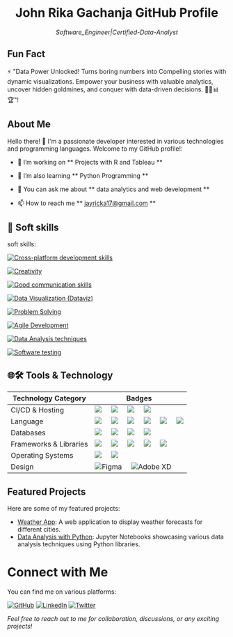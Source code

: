 
<div class="header">
  <h1 align="center">John Rika Gachanja GitHub Profile</h1>
  <p align="center"><em>Software_Engineer|Certified-Data-Analyst</em></p>
</div>

<div class="sidebar">
  <h2>Fun Fact</h2>
  ⚡ "Data Power Unlocked! Turns boring numbers into Compelling stories with dynamic visualizations. Empower your business with valuable analytics, uncover hidden goldmines, and conquer with data-driven decisions. 🚀💼📊🏆"! 
</div>

## About Me

<div class="left-align">
Hello there! 👋 I'm a passionate developer interested in various technologies and programming languages. Welcome to my GitHub profile!:

- 🔭 I’m working on ** Projects with R and Tableau **

- 🌱 I’m also learning ** Python Programming **

- 💬 You can ask me about ** data analytics and web development **

- 📫 How to reach me ** jayricka17@gmail.com **

</div>

## 👔 Soft skills

soft skills:

[![Cross-platform development skills](https://img.shields.io/badge/✅-Cross--platform%20development%20skills-brightgreen)](https://shields.io/)

[![Creativity](https://img.shields.io/badge/✅-Creativity-brightgreen)](https://shields.io/)

[![Good communication skills](https://img.shields.io/badge/✅-Good%20communication%20skills-brightgreen)](https://shields.io/)

[![Data Visualization (Dataviz)](https://img.shields.io/badge/✅-Data%20Visualization%20(Dataviz)-brightgreen)](https://shields.io/)

[![Problem Solving](https://img.shields.io/badge/✅-Problem%20Solving-brightgreen)](https://shields.io/)

[![Agile Development](https://img.shields.io/badge/✅-Agile%20Development-brightgreen)](https://shields.io/)

[![Data Analysis techniques](https://img.shields.io/badge/✅-Data%20Analysis%20techniques-brightgreen)](https://shields.io/)

[![Software testing](https://img.shields.io/badge/✅-Software%20testing-brightgreen)](https://shields.io/)


## 🌐🛠 Tools & Technology

<!-- Table alignment -->
<div class="center-align">
  
| Technology Category      | Badges                                                                                                    |
|--------------------------|-----------------------------------------------------------------------------------------------------------|
| CI/CD & Hosting          | <img src="https://img.shields.io/badge/github-%23121011.svg?style=for-the-badge&logo=github&logoColor=white"> &nbsp;&nbsp;&nbsp; <img src="https://img.shields.io/badge/AWS-%23FF9900.svg?style=for-the-badge&logo=amazon-aws&logoColor=white"> &nbsp;&nbsp;&nbsp; <img src="https://img.shields.io/badge/netlify-%23000000.svg?style=for-the-badge&logo=netlify&logoColor=#00C7B7"> &nbsp;&nbsp;&nbsp; <img src="https://img.shields.io/badge/heroku-%23430098.svg?style=for-the-badge&logo=heroku&logoColor=white"> |
| Language                 | <img src="https://img.shields.io/badge/HTML5-E34F26?style=for-the-badge&logo=html5&logoColor=white"> &nbsp;&nbsp;&nbsp; <img src="https://img.shields.io/badge/R-%23276DC3.svg?style=for-the-badge&logo=r&logoColor=white"> &nbsp;&nbsp;&nbsp; <img src="https://img.shields.io/badge/CSS3-1572B6?style=for-the-badge&logo=css3&logoColor=white"> &nbsp;&nbsp;&nbsp; <img src="https://img.shields.io/badge/c-%2300599C.svg?style=for-the-badge&logo=c&logoColor=white"> &nbsp;&nbsp;&nbsp; <img src="https://img.shields.io/badge/python-%233776AB.svg?style=for-the-badge&logo=python&logoColor=white"> &nbsp;&nbsp;&nbsp; <img src="https://img.shields.io/badge/JavaScript-323330?style=for-the-badge&logo=javascript&logoColor=F7DF1E"> |
| Databases                | <img src="https://img.shields.io/badge/mysql-%2300f.svg?style=for-the-badge&logo=mysql&logoColor=white"> &nbsp;&nbsp;&nbsp; <img src="https://img.shields.io/badge/PostgreSQL-316192?style=for-the-badge&logo=postgresql&logoColor=white"> &nbsp;&nbsp;&nbsp; <img src="https://img.shields.io/badge/MongoDB-%234ea94b.svg?style=for-the-badge&logo=mongodb&logoColor=white"> &nbsp;&nbsp;&nbsp; <img src="https://img.shields.io/badge/firebase-%23039BE5.svg?style=for-the-badge&logo=firebase"> |
| Frameworks & Libraries   | <img src="https://img.shields.io/badge/Django-%23092E20.svg?style=for-the-badge&logo=django&logoColor=white"> &nbsp;&nbsp;&nbsp; <img src="https://img.shields.io/badge/Bootstrap-563D7C?style=for-the-badge&logo=bootstrap&logoColor=white"> &nbsp;&nbsp;&nbsp; <img src="https://img.shields.io/badge/React-20232A?style=for-the-badge&logo=react&logoColor=61DAFB"> &nbsp;&nbsp;&nbsp; <img src="https://img.shields.io/badge/Express-000?style=for-the-badge&logo=express&logoColor=white"> &nbsp;&nbsp;&nbsp; <img src="https://img.shields.io/badge/node.js-6DA55F?style=for-the-badge&logo=node.js&logoColor=white"> |
| Operating Systems        | <img src="https://img.shields.io/badge/Linux-FCC624?style=for-the-badge&logo=linux&logoColor=black"> &nbsp;&nbsp;&nbsp; <img src="https://img.shields.io/badge/Windows-0078D6?style=for-the-badge&logo=windows&logoColor=white"> |
| Design                   | ![Figma](https://img.shields.io/badge/figma-%23F24E1E.svg?style=for-the-badge&logo=figma&logoColor=white) &nbsp;&nbsp;&nbsp; ![Adobe XD](https://img.shields.io/badge/Adobe%20XD-470137?style=for-the-badge&logo=Adobe%20XD&logoColor=#FF61F6) |

</div>

## Featured Projects

<div class="center-align">

Here are some of my featured projects:

- [Weather App](https://github.com/johndoe/weather-app): A web application to display weather forecasts for different cities.
- [Data Analysis with Python](https://github.com/johndoe/data-analysis): Jupyter Notebooks showcasing various data analysis techniques using Python libraries.

</div>

<div class="footer">

# Connect with Me

You can find me on various platforms:

[![GitHub](https://img.shields.io/badge/GitHub-181717?style=for-the-badge&logo=github&logoColor=white)](https://github.com/jayricka)
[![LinkedIn](https://img.shields.io/badge/LinkedIn-0077B5?style=for-the-badge&logo=linkedin&logoColor=white)](https://www.linkedin.com/in/j-rika-g/)
[![Twitter](https://img.shields.io/badge/Twitter-1DA1F2?style=for-the-badge&logo=twitter&logoColor=white)](https://twitter.com/RickaGacha)

*Feel free to reach out to me for collaboration, discussions, or any exciting projects!*

</div>

<!--
  Credits: This README template is inspired by many awesome profiles on GitHub.
  Special thanks to the GitHub community for creating such wonderful resources.
  Feel free to customize it as per your requirements.
-->


